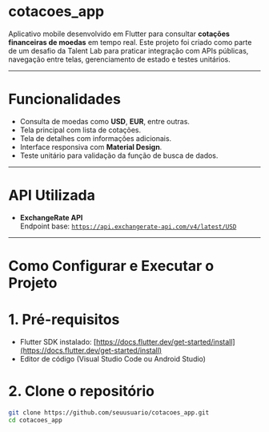 # cotacoes_app

Aplicativo mobile desenvolvido em Flutter para consultar **cotações financeiras de moedas** em tempo real. Este projeto foi criado como parte de um desafio da Talent Lab para praticar integração com APIs públicas, navegação entre telas, gerenciamento de estado e testes unitários.

---

# Funcionalidades

- Consulta de moedas como **USD**, **EUR**, entre outras.
- Tela principal com lista de cotações.
- Tela de detalhes com informações adicionais.
- Interface responsiva com **Material Design**.
- Teste unitário para validação da função de busca de dados.

---

# API Utilizada

- **ExchangeRate API**  
  Endpoint base: [`https://api.exchangerate-api.com/v4/latest/USD`](https://api.exchangerate-api.com/v4/latest/USD)

---

# Como Configurar e Executar o Projeto

# 1. Pré-requisitos

- Flutter SDK instalado: [https://docs.flutter.dev/get-started/install](https://docs.flutter.dev/get-started/install)
- Editor de código (Visual Studio Code ou Android Studio)

# 2. Clone o repositório

```bash
git clone https://github.com/seuusuario/cotacoes_app.git
cd cotacoes_app
